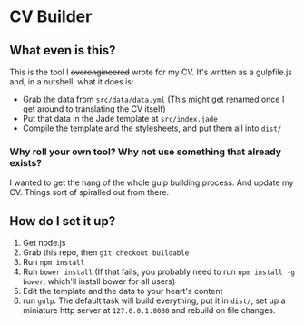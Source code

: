 # CV Builder

## What even is this?

This is the tool I ~~overengineered~~ wrote for my CV. It's written as a gulpfile.js and, in a nutshell, what it does is:

 - Grab the data from `src/data/data.yml` (This might get renamed once I get around to translating the CV itself)
 - Put that data in the Jade template at `src/index.jade`
 - Compile the template and the stylesheets, and put them all into `dist/`

### Why roll your own tool? Why not use something that already exists?

I wanted to get the hang of the whole gulp building process. And update my CV. Things sort of spiralled out from there.

## How do I set it up?

1. Get node.js
2. Grab this repo, then `git checkout buildable`
3. Run `npm install`
4. Run `bower install` (If that fails, you probably need to run `npm install -g bower`, which'll install bower for all users)
5. Edit the template and the data to your heart's content
6. run `gulp`. The default task will build everything, put it in `dist/`, set up a miniature http server at `127.0.0.1:8080` and rebuild on file changes.